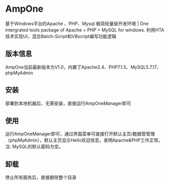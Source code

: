 # AmpOne
基于Windows平台的Apache 、PHP、Mysql 极简轻量级开发环境 | One intergrated tools package of Apache + PHP + MySQL for windows.
利用HTA技术实现UI，混合Batch-Script和VBscript编写功能逻辑

## 版本信息 
AmpOne当前最新版本为V1.0，内置了Apache2.4、PHP7.1.5、MySQL5.7.17、phpMyAdmin

## 安装
部署到本地机器后，无需安装，直接运行AmpOneManager即可

## 使用
运行AmpOneManager即可，通过界面菜单可直接打开默认主页/数据管管理（phpMyAdmin），默认主页显示Hello欢迎信息，表明Apache&PHP工作正常。
注: MySQL的默认密码为空。

## 卸载
停止所有服务后，直接删除整个目录

